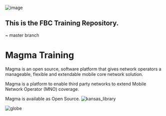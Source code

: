 ![image](https://user-images.githubusercontent.com/59058755/73372326-dfafdd80-426b-11ea-9ed1-7c3c6553b45c.png)

## This is the FBC Training Repository. <br />
~ master branch <br />

# **Magma Training**
Magma is an open source, software platform that gives network operators a manageable, flexible and extendable mobile core network solution.

Magma is a platform to enable third party networks to extend Mobile Network Operator (MNO) coverage.

Magma is available as Open Source. 
![kansas_library](https://assets.atlasobscura.com/media/W1siZiIsInVwbG9hZHMvcGxhY2VfaW1hZ2VzL2UzNWI2MDAxMDk1Y2M0NGE4MzdjYTRkMzZjOGMxY2Q3YmVjYTg2MTkuanBnIl0sWyJwIiwidGh1bWIiLCJ4MzkwPiJdLFsicCIsImNvbnZlcnQiLCItcXVhbGl0eSA4MSAtYXV0by1vcmllbnQiXV0/e35b6001095cc44a837ca4d36c8c1cd7beca8619.jpg)

![globe](https://user-images.githubusercontent.com/59058755/73373621-c7d95900-426d-11ea-93ff-53ca78fddc5e.png)
